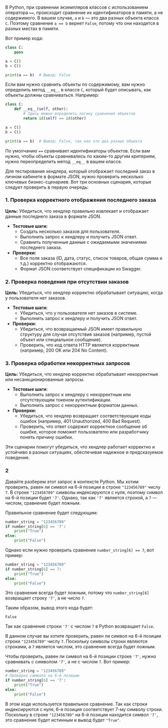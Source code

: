В Python, при сравнении экземпляров классов с использованием оператора `==`, происходит сравнение их идентификаторов в памяти, а не содержимого. В вашем случае, `a` и `b` — это два разных объекта класса `C`. Поэтому сравнение `a == b` вернет `False`, потому что они находятся в разных местах в памяти.

Вот пример кода:

```python
class C:
    pass

a = C()
b = C()

print(a == b)  # Вывод: False
```

Если вам нужно сравнить объекты по содержимому, вам нужно определить метод `__eq__` в классе `C`, который будет описывать, как объекты должны сравниваться. Например:

```python
class C:
    def __eq__(self, other):
        # Здесь можно определить логику сравнения объектов
        return id(self) == id(other)

a = C()
b = C()

print(a == b)  # Вывод: False, так как это два разных объекта
```

По умолчанию `==` сравнивает идентификаторы объектов. Если вам нужно, чтобы объекты сравнивались по каким-то другим критериям, нужно переопределить метод `__eq__` в вашем классе.

Для тестирования хендлера, который отображает последний заказ в личном кабинете в формате JSON, нужно проверить несколько ключевых бизнес-сценариев. Вот три основных сценария, которые следует проверить в первую очередь:

### 1. Проверка корректного отображения последнего заказа
**Цель:** Убедиться, что хендлер правильно извлекает и отображает данные последнего заказа в формате JSON.
- **Тестовые шаги:**
  - Создать несколько заказов для пользователя.
  - Выполнить запрос к хендлеру и получить JSON ответ.
  - Сравнить полученные данные с ожидаемыми значениями последнего заказа.
- **Проверки:**
  - Все поля заказа (ID, дата, статус, список товаров, общая сумма и т.д.) корректно отображаются.
  - Формат JSON соответствует спецификации из Swagger.

### 2. Проверка поведения при отсутствии заказов
**Цель:** Убедиться, что хендлер корректно обрабатывает ситуацию, когда у пользователя нет заказов.
- **Тестовые шаги:**
  - Убедиться, что у пользователя нет заказов в системе.
  - Выполнить запрос к хендлеру и получить JSON ответ.
- **Проверки:**
  - Убедиться, что возвращаемый JSON имеет правильную структуру для случая отсутствия заказов (например, пустой объект или специальное сообщение).
  - Проверить, что код ответа HTTP является корректным (например, 200 OK или 204 No Content).

### 3. Проверка обработки некорректных запросов
**Цель:** Убедиться, что хендлер корректно обрабатывает некорректные или несанкционированные запросы.
- **Тестовые шаги:**
  - Выполнить запрос к хендлеру с некорректным или отсутствующим токеном аутентификации.
  - Выполнить запрос с некорректным форматом данных.
- **Проверки:**
  - Убедиться, что хендлер возвращает соответствующие коды ошибок (например, 401 Unauthorized, 400 Bad Request).
  - Проверить, что ответ содержит корректное сообщение об ошибке, которое поможет пользователю или разработчику понять причину ошибки.

Эти сценарии помогут убедиться, что хендлер работает корректно и устойчиво в разных ситуациях, обеспечивая надежное и предсказуемое поведение.

### 2
Давайте разберем этот запрос в контексте Python. Мы хотим проверить, равен ли символ на 6-й позиции в строке `"123456789"` числу `7`. В строке `"123456789"` символы индексируются с нуля, поэтому символ на 6-й позиции будет `'7'`. Однако, так как `'7'` является строкой, а `7` — числом, сравнение будет ложным.

Правильное сравнение будет следующим:

```python
number_string = "123456789"
if number_string[6] == '7':
    print("True")
else:
    print("False")
```

Однако если нужно проверить сравнение `number_string[6] == 7`, вот пример:

```python
number_string = "123456789"
if number_string[6] == 7:
    print("True")
else:
    print("False")
```

Это сравнение всегда будет ложным, потому что `number_string[6]` возвращает строку `'7'`, а не число `7`. 

Таким образом, вывод этого кода будет:

```plaintext
False
```

Так как сравнение строки `'7'` с числом `7` в Python возвращает `False`.


В данном случае вы хотите проверить, равен ли символ на 6-й позиции строки `"123456789"` числу `7`. Поскольку символы строки являются строками, а `7` является числом, это сравнение всегда будет ложным.

Чтобы проверить, равен ли символ на 6-й позиции строке `'7'`, нужно сравнивать с символом `'7'`, а не с числом `7`. Вот пример:

```python
number_string = "123456789"
# Проверка символа на 6-й позиции
if number_string[6] == '7':
    print("True")
else:
    print("False")
```

В этом коде используется правильное сравнение. Так как строки индексируются с нуля, 6-я позиция соответствует 7-му символу строки. Поскольку в строке `"123456789"` на 6-й позиции находится символ `'7'`, это сравнение будет истинным и вывод будет `"True"`.
